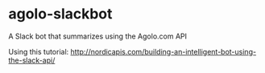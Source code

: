 # agolo-slackbot
A Slack bot that summarizes using the Agolo.com API

Using this tutorial: http://nordicapis.com/building-an-intelligent-bot-using-the-slack-api/
